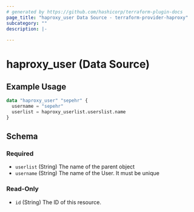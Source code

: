 ```yaml
---
# generated by https://github.com/hashicorp/terraform-plugin-docs
page_title: "haproxy_user Data Source - terraform-provider-haproxy"
subcategory: ""
description: |-
  
---
```


# haproxy_user (Data Source)



## Example Usage

```terraform
data "haproxy_user" "sepehr" {
  username = "sepehr"
  userlist = haproxy_userlist.userslist.name
}
```

<!-- schema generated by tfplugindocs -->
## Schema

### Required

- `userlist` (String) The name of the parent object
- `username` (String) The name of the User. It must be unique

### Read-Only

- `id` (String) The ID of this resource.
